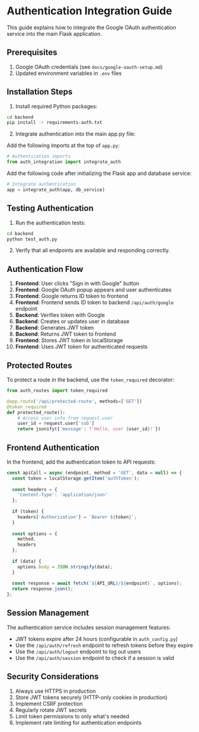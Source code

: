# Authentication Integration Guide

This guide explains how to integrate the Google OAuth authentication service into the main Flask application.

## Prerequisites

1. Google OAuth credentials (see `docs/google-oauth-setup.md`)
2. Updated environment variables in `.env` files

## Installation Steps

1. Install required Python packages:

```bash
cd backend
pip install -r requirements-auth.txt
```

2. Integrate authentication into the main app.py file:

Add the following imports at the top of `app.py`:

```python
# Authentication imports
from auth_integration import integrate_auth
```

Add the following code after initializing the Flask app and database service:

```python
# Integrate authentication
app = integrate_auth(app, db_service)
```

## Testing Authentication

1. Run the authentication tests:

```bash
cd backend
python test_auth.py
```

2. Verify that all endpoints are available and responding correctly.

## Authentication Flow

1. **Frontend**: User clicks "Sign in with Google" button
2. **Frontend**: Google OAuth popup appears and user authenticates
3. **Frontend**: Google returns ID token to frontend
4. **Frontend**: Frontend sends ID token to backend `/api/auth/google` endpoint
5. **Backend**: Verifies token with Google
6. **Backend**: Creates or updates user in database
7. **Backend**: Generates JWT token
8. **Backend**: Returns JWT token to frontend
9. **Frontend**: Stores JWT token in localStorage
10. **Frontend**: Uses JWT token for authenticated requests

## Protected Routes

To protect a route in the backend, use the `token_required` decorator:

```python
from auth_routes import token_required

@app.route('/api/protected-route', methods=['GET'])
@token_required
def protected_route():
    # Access user info from request.user
    user_id = request.user['sub']
    return jsonify({'message': f'Hello, user {user_id}!'})
```

## Frontend Authentication

In the frontend, add the authentication token to API requests:

```javascript
const apiCall = async (endpoint, method = 'GET', data = null) => {
  const token = localStorage.getItem('authToken');
  
  const headers = {
    'Content-Type': 'application/json'
  };
  
  if (token) {
    headers['Authorization'] = `Bearer ${token}`;
  }
  
  const options = {
    method,
    headers
  };
  
  if (data) {
    options.body = JSON.stringify(data);
  }
  
  const response = await fetch(`${API_URL}/${endpoint}`, options);
  return response.json();
};
```

## Session Management

The authentication service includes session management features:

- JWT tokens expire after 24 hours (configurable in `auth_config.py`)
- Use the `/api/auth/refresh` endpoint to refresh tokens before they expire
- Use the `/api/auth/logout` endpoint to log out users
- Use the `/api/auth/session` endpoint to check if a session is valid

## Security Considerations

1. Always use HTTPS in production
2. Store JWT tokens securely (HTTP-only cookies in production)
3. Implement CSRF protection
4. Regularly rotate JWT secrets
5. Limit token permissions to only what's needed
6. Implement rate limiting for authentication endpoints
